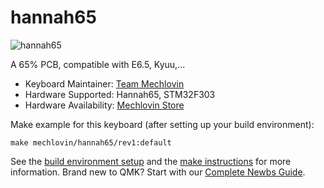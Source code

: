 # hannah65

![hannah65](https://i.imgur.com/gallery/HdguPHL)

A 65% PCB, compatible with E6.5, Kyuu,...

* Keyboard Maintainer: [Team Mechlovin](https://github.com/mechlovin)
* Hardware Supported: Hannah65, STM32F303
* Hardware Availability: [Mechlovin Store](https://mechlove.com/)

Make example for this keyboard (after setting up your build environment):

    make mechlovin/hannah65/rev1:default

See the [build environment setup](https://docs.qmk.fm/#/getting_started_build_tools) and the [make instructions](https://docs.qmk.fm/#/getting_started_make_guide) for more information. Brand new to QMK? Start with our [Complete Newbs Guide](https://docs.qmk.fm/#/newbs).

